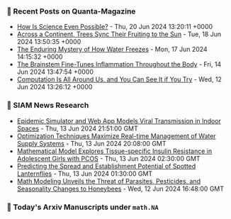 ### 📝 Recent Posts on Quanta-Magazine
<!-- quanta starts -->
* <a href="https://www.quantamagazine.org/how-is-science-even-possible-20240620/">How Is Science Even Possible?</a> - Thu, 20 Jun 2024 13:20:11 +0000
* <a href="https://www.quantamagazine.org/across-a-continent-trees-sync-their-fruiting-to-the-sun-20240618/">Across a Continent, Trees Sync Their Fruiting to the Sun</a> - Tue, 18 Jun 2024 13:50:35 +0000
* <a href="https://www.quantamagazine.org/the-enduring-mystery-of-how-water-freezes-20240617/">The Enduring Mystery of How Water Freezes</a> - Mon, 17 Jun 2024 14:15:32 +0000
* <a href="https://www.quantamagazine.org/the-brainstem-fine-tunes-inflammation-throughout-the-body-20240614/">The Brainstem Fine-Tunes Inflammation Throughout the Body</a> - Fri, 14 Jun 2024 13:47:54 +0000
* <a href="https://www.quantamagazine.org/computation-is-all-around-us-and-you-can-see-it-if-you-try-20240612/">Computation Is All Around Us, and You Can See It if You Try</a> - Wed, 12 Jun 2024 13:26:12 +0000
<!-- quanta ends -->

### 📝 SIAM News Research
<!-- siam-news starts -->
* <a href="https://sinews.siam.org/Details-Page/epidemic-simulator-and-web-app-models-viral-transmission-in-indoor-spaces">Epidemic Simulator and Web App Models Viral Transmission in Indoor Spaces</a> - Thu, 13 Jun 2024 21:51:00 GMT
* <a href="https://sinews.siam.org/Details-Page/optimization-techniques-maximize-real-time-management-of-water-supply-systems">Optimization Techniques Maximize Real-time Management of Water Supply Systems</a> - Thu, 13 Jun 2024 20:08:00 GMT
* <a href="https://sinews.siam.org/Details-Page/mathematical-model-explores-tissue-specific-insulin-resistance-in-adolescent-girls-with-pcos">Mathematical Model Explores Tissue-specific Insulin Resistance in Adolescent Girls with PCOS</a> - Thu, 13 Jun 2024 02:30:00 GMT
* <a href="https://sinews.siam.org/Details-Page/predicting-the-spread-and-establishment-potential-of-spotted-lanternflies">Predicting the Spread and Establishment Potential of Spotted Lanternflies</a> - Thu, 13 Jun 2024 01:30:00 GMT
* <a href="https://sinews.siam.org/Details-Page/math-modeling-unveils-the-threat-of-parasites-pesticides-and-seasonality-changes-to-honeybees">Math Modeling Unveils the Threat of Parasites, Pesticides, and Seasonality Changes to Honeybees</a> - Wed, 12 Jun 2024 16:48:00 GMT
<!-- siam-news ends -->

### 📝 Today's Arxiv Manuscripts under ``math.NA``
<!-- arxiv-math-na starts -->

<!-- arxiv-math-na ends -->
